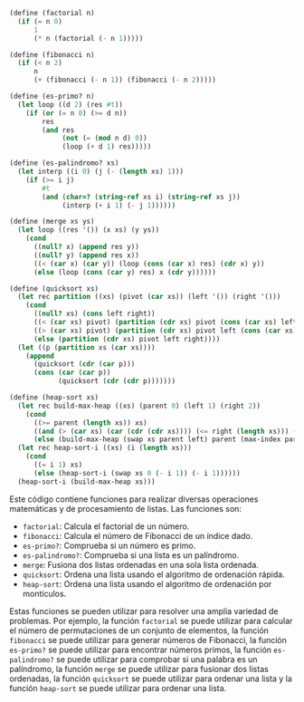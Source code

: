 ```scheme
(define (factorial n)
  (if (= n 0)
      1
      (* n (factorial (- n 1)))))

(define (fibonacci n)
  (if (< n 2)
      n
      (+ (fibonacci (- n 1)) (fibonacci (- n 2)))))

(define (es-primo? n)
  (let loop ((d 2) (res #t))
    (if (or (= n 0) (>= d n))
        res
        (and res
             (not (= (mod n d) 0))
             (loop (+ d 1) res)))))

(define (es-palindromo? xs)
  (let interp ((i 0) (j (- (length xs) 1)))
    (if (>= i j)
        #t
        (and (char=? (string-ref xs i) (string-ref xs j))
             (interp (+ i 1) (- j 1))))))

(define (merge xs ys)
  (let loop ((res '()) (x xs) (y ys))
    (cond
      ((null? x) (append res y))
      ((null? y) (append res x))
      ((< (car x) (car y)) (loop (cons (car x) res) (cdr x) y))
      (else (loop (cons (car y) res) x (cdr y))))))

(define (quicksort xs)
  (let rec partition ((xs) (pivot (car xs)) (left '()) (right '()))
    (cond
      ((null? xs) (cons left right))
      ((< (car xs) pivot) (partition (cdr xs) pivot (cons (car xs) left) right))
      ((> (car xs) pivot) (partition (cdr xs) pivot left (cons (car xs) right)))
      (else (partition (cdr xs) pivot left right))))
  (let ((p (partition xs (car xs))))
    (append
      (quicksort (cdr (car p)))
      (cons (car (car p))
            (quicksort (cdr (cdr p)))))))

(define (heap-sort xs)
  (let rec build-max-heap ((xs) (parent 0) (left 1) (right 2))
    (cond
      ((>= parent (length xs)) xs)
      ((and (> (car xs) (car (cdr (cdr xs)))) (<= right (length xs))) (build-max-heap xs (max-index parent) left right))
      (else (build-max-heap (swap xs parent left) parent (max-index parent) right))))
  (let rec heap-sort-i ((xs) (i (length xs)))
    (cond
      ((= i 1) xs)
      (else (heap-sort-i (swap xs 0 (- i 1)) (- i 1))))))
  (heap-sort-i (build-max-heap xs)))
```

Este código contiene funciones para realizar diversas operaciones matemáticas y de procesamiento de listas. Las funciones son:

* `factorial`: Calcula el factorial de un número.
* `fibonacci`: Calcula el número de Fibonacci de un índice dado.
* `es-primo?`: Comprueba si un número es primo.
* `es-palindromo?`: Comprueba si una lista es un palíndromo.
* `merge`: Fusiona dos listas ordenadas en una sola lista ordenada.
* `quicksort`: Ordena una lista usando el algoritmo de ordenación rápida.
* `heap-sort`: Ordena una lista usando el algoritmo de ordenación por montículos.

Estas funciones se pueden utilizar para resolver una amplia variedad de problemas. Por ejemplo, la función `factorial` se puede utilizar para calcular el número de permutaciones de un conjunto de elementos, la función `fibonacci` se puede utilizar para generar números de Fibonacci, la función `es-primo?` se puede utilizar para encontrar números primos, la función `es-palindromo?` se puede utilizar para comprobar si una palabra es un palíndromo, la función `merge` se puede utilizar para fusionar dos listas ordenadas, la función `quicksort` se puede utilizar para ordenar una lista y la función `heap-sort` se puede utilizar para ordenar una lista.